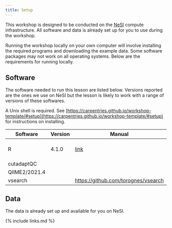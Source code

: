 ```yaml
---
title: Setup
---
```


This workshop is designed to be conducted on the [NeSI](https://www.nesi.org.nz) compute infrastructure. All software and data is already set up for you to use during the workshop.

Running the workshop locally on your own computer will involve installing the required programs and downloading the example data. Some software packages may not work on all operating systems. Below are the requirements for running locally.


## Software

The software needed to run this lesson are listed below. Versions reported are the ones we use on NeSI but the lesson is likely to work with a range of versions of these softwares.

A Unix shell is required. See [https://carpentries.github.io/workshop-template/#setup](https://carpentries.github.io/workshop-template/#setup) for instructions on installing.

| Software      | Version | Manual      | Description 	|
| ----------- | ----------- | ----------- | ----------- |
|R | 4.1.0 | [link](https://www.r-project.org/) | Statistical computing language.|
|cutadaptQC|||
|QIIME2/2021.4|
|vsearch||https://github.com/torognes/vsearch||
## Data

The data is already set up and available for you on NeSI.




{% include links.md %}
